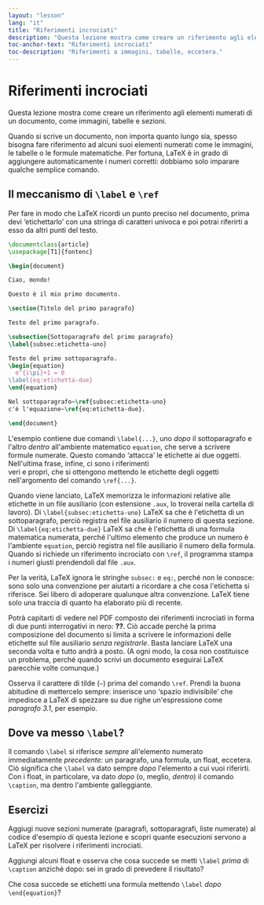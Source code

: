 ```yaml
---
layout: "lesson"
lang: "it"
title: "Riferimenti incrociati"
description: "Questa lezione mostra come creare un riferimento agli elementi numerati di un documento, come immagini, tabelle e sezioni."
toc-anchor-text: "Riferimenti incrociati"
toc-description: "Riferimenti a immagini, tabelle, eccetera."
---
```


# Riferimenti incrociati

<span
  class="summary">Questa lezione mostra come creare un riferimento agli elementi numerati di un documento, come immagini, tabelle e sezioni.</span>

Quando si scrive un documento, non importa quanto 
lungo sia, spesso bisogna fare riferimento ad alcuni
suoi elementi numerati come le immagini, le tabelle o 
le formule matematiche.
Per fortuna, LaTeX è in grado di aggiungere 
automaticamente i numeri corretti:
dobbiamo solo imparare qualche semplice comando.

## Il meccanismo di `\label` e `\ref`

Per fare in modo che LaTeX ricordi un punto preciso 
nel documento, prima devi ‘etichettarlo’ con una
stringa di caratteri univoca e poi potrai 
riferirti a esso da altri punti del testo.

```latex
\documentclass{article}
\usepackage[T1]{fontenc}

\begin{document}

Ciao, mondo!

Questo è il mio primo documento.

\section{Titolo del primo paragrafo}

Testo del primo paragrafo.

\subsection{Sottoparagrafo del primo paragrafo}
\label{subsec:etichetta-uno}

Testo del primo sottoparagrafo.
\begin{equation}
  e^{i\pi}+1 = 0
\label{eq:etichetta-due}
\end{equation}

Nel sottoparagrafo~\ref{subsec:etichetta-uno} 
c'è l'equazione~\ref{eq:etichetta-due}.

\end{document}
```

L'esempio contiene due comandi `\label{...}`, uno 
_dopo_ il sottoparagrafo e l'altro _dentro_ 
all'ambiente matematico `equation`, che serve a
scrivere formule numerate. 
Questo comando ‘attacca’ le etichette
ai due oggetti.
Nell'ultima frase, infine, ci sono i riferimenti  
veri e propri, che si ottengono mettendo le 
etichette degli oggetti nell'argomento del comando
`\ref{...}`.

Quando viene lanciato, LaTeX memorizza le 
informazioni relative alle etichette in un 
file ausiliario (con estensione `.aux`,
lo troverai nella cartella di lavoro).
Di `\label{subsec:etichetta-uno}` LaTeX sa 
che è l'etichetta di un sottoparagrafo, 
perciò registra nel file ausiliario 
il numero di questa sezione.
Di `\label{eq:etichetta-due}` LaTeX sa che 
è l'etichetta di una formula matematica 
numerata, perché l'ultimo elemento che 
produce un numero è l'ambiente `equation`, 
perciò registra nel file ausiliario il 
numero della formula.
Quando si richiede un riferimento incrociato 
con `\ref`, il programma stampa i numeri 
giusti prendendoli dal file `.aux`.

Per la verità, LaTeX ignora le stringhe 
`subsec:` e `eq:`, perché non le conosce: 
sono solo una convenzione per aiutarti
a ricordare a che cosa l'etichetta si riferisce.
Sei libero di adoperare qualunque altra 
convenzione.
LaTeX tiene solo una traccia di quanto ha 
elaborato più di recente.

Potrà capitarti di vedere nel PDF composto dei riferimenti 
incrociati in forma di due punti interrogativi in nero: **??**. 
Ciò accade perché la prima composizione del documento si limita
a scrivere le informazioni delle etichette sul file ausiliario 
_senza registrarle_. 
Basta lanciare LaTeX una seconda volta e tutto andrà a posto.
(A ogni modo, la cosa non costituisce un problema, perché 
quando scrivi un documento eseguirai LaTeX parecchie 
volte comunque.)

Osserva il carattere di tilde (`~`) prima del comando `\ref`.
Prendi la buona abitudine di mettercelo sempre: inserisce
uno ‘spazio indivisibile’ che impedisce a LaTeX di spezzare
su due righe un'espressione come _paragrafo 3.1_, per esempio.

## Dove va messo `\label`?

Il comando `\label` si riferisce _sempre_ all'elemento numerato 
immediatamente _precedente_: un paragrafo, una formula, un float, 
eccetera. 
Ciò significa che `\label` va dato
sempre _dopo_ l'elemento a cui vuoi riferirti. 
Con i float, in particolare, va dato _dopo_ 
(o, meglio, _dentro_) il comando `\caption`, 
ma dentro l'ambiente galleggiante.

## Esercizi

Aggiugi nuove sezioni numerate (paragrafi, 
sottoparagrafi, liste numerate) al codice d'esempio 
di questa lezione e scopri quante esecuzioni servono
a LaTeX per risolvere i riferimenti incrociati.

Aggiungi alcuni float e osserva che cosa succede
se metti `\label` _prima_ di `\caption` anziché 
dopo: sei in grado di prevedere il risultato?

Che cosa succede se etichetti una formula 
mettendo `\label` _dopo_ `\end{equation}`?
